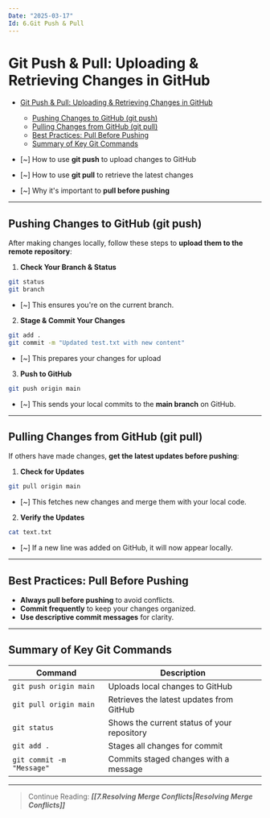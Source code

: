 ```yaml
---
Date: "2025-03-17"
Id: 6.Git Push & Pull
---
```


# Git Push & Pull: Uploading & Retrieving Changes in GitHub

<!--toc:start-->

- [Git Push & Pull: Uploading & Retrieving Changes in GitHub](#git-push-pull-uploading-retrieving-changes-in-github)

  - [Pushing Changes to GitHub (git push)](#pushing-changes-to-github-git-push)
  - [Pulling Changes from GitHub (git pull)](#pulling-changes-from-github-git-pull)
  - [Best Practices: Pull Before Pushing](#best-practices-pull-before-pushing)
  - [Summary of Key Git Commands](#summary-of-key-git-commands)
  <!--toc:end-->

- [~] How to use **git push** to upload changes to GitHub
- [~] How to use **git pull** to retrieve the latest changes
- [~] Why it's important to **pull before pushing**

---

## Pushing Changes to GitHub (git push)

After making changes locally, follow these steps to **upload them to the remote repository**:

1. **Check Your Branch & Status**

```bash
git status
git branch
```

- [~] This ensures you're on the current branch.

2. **Stage & Commit Your Changes**

```bash
git add .
git commit -m "Updated test.txt with new content"
```

- [~] This prepares your changes for upload

3. **Push to GitHub**

```bash
git push origin main
```

- [~] This sends your local commits to the **main branch** on GitHub.

---

## Pulling Changes from GitHub (git pull)

If others have made changes, **get the latest updates before pushing**:

1. **Check for Updates**

```bash
git pull origin main
```

- [~] This fetches new changes and merge them with your local code.

2. **Verify the Updates**

```bash
cat text.txt
```

- [~] If a new line was added on GitHub, it will now appear locally.

---

## Best Practices: Pull Before Pushing

- **Always pull before pushing** to avoid conflicts.
- **Commit frequently** to keep your changes organized.
- **Use descriptive commit messages** for clarity.

---

## Summary of Key Git Commands

| **Command**               | **Description**                             |
| ------------------------- | ------------------------------------------- |
| `git push origin main`    | Uploads local changes to GitHub             |
| `git pull origin main`    | Retrieves the latest updates from GitHub    |
| `git status`              | Shows the current status of your repository |
| `git add .`               | Stages all changes for commit               |
| `git commit -m "Message"` | Commits staged changes with a message       |

---

> Continue Reading: **_[[7.Resolving Merge Conflicts|Resolving Merge Conflicts]]_**
